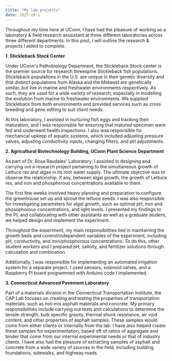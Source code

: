 ```yaml
---
title: "My lab projects"
date: 2025-10-1
---
```


Throughout my time here at UConn, I have had the pleasure of working as a laboratory & field research asssistant at three different laboratories across three different departments. In this post, I will outline the research & projects I aided to complete.

**1. Stickleback Stock Center**

   Under UConn's Pathobiology Department, the Stickleback Stock center is the premier source for research threespine Stickleback fish populations. Stickleback populations in the U.S. are unique in their genetic diversity and that distinct populations from Alaska and the Midwest are genetically similar, but live in marine and freshwater environments respectively. As such, they are used for a wide variety of research, especially in modelling the evolution from marine to freshwater environments. We supplied Stickleback from both environments and provided services such as cross breeding and gene editing to suit client needs.

   At this laboratory, I assisted in nurturing fish eggs and tracking their maturation, and I was responsible for ensuring that matured specimen were fed and underwent health inspections. I also was responsible for mechanical upkeep of aquatic systems, which included adjusting pressure valves, adjusting conductivity inputs, changing filters, and pH adjustments.


**2. Agricultural Biotechnology Building, UConn Plant Science Department**

   As part of Dr. Rosa Raudales' Laboratory, I assisted in designing and carrying out a research project pertaining to the simultaneous growth of Lettuce rex and algae in its root water supply. The ultimate objective was to observe the relationship, if any, between algal growth, the growth of Lettuce rex, and iron and phosphorous concentrations available to them.

  The first few weeks involved heavy planning and preparation to configure the greenhouse set up and sprout the lettuce seeds. I was also responsible for investigating parameters for algal growth, such as optimal pH, iron and phosophorous concentrations, and light levels. I presented my findings to the PI, and collaborating with other assistants as well as a graduate student, we helped design and implement the experiment. 

  Throughout the experiment, my main responsibilities lied in maintaining the growth beds and control/independent variables of the experiment, including pH, conductivity, and iron/phosphorous concentrations. To do this, other student workers and I prepared pH, salinity, and fertilizer solutions through calculation and combination.

  Additionally, I was responsible for implementing an automated irrigation system for a separate project. I used sensors, solenoid valves, and a Raspberry PI board programmed with Arduino code I implemented. 


**3. Connecticut Advanced Pavement Laboratory**  

  Part of a materials division in the Connecticut Transportation Institute, the CAP Lab focuses on creating and testing the properties of transportation materials, such as hot-mix asphalt materials and concrete. My primary responsibilities include carrying out tests and calculations to determine the tensile strength, bulk specific gravity,
thermal shock resistance, air void content, and other properties of asphalt samples. 
  These samples would come from either clients or internally from the lab. I have also helped create these samples for experimentation, based off of ratios of aggregate and binder that come from our internal experimental needs or that of industry clients. I have also had the pleasure of extracting samples of asphalt and concrete from a wide variety of sources in the field, including building foundations, sidewalks, and highway roads. 

